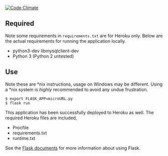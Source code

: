 [![Code Climate](https://codeclimate.com/github/francium/microURL/badges/gpa.svg)](https://codeclimate.com/github/francium/microURL)

Required
--------
Note some requirements in `requirements.txt` are for Heroku only. Below are the
actual requirements for running the application locally.

- python3-dev libmysqlclient-dev
- Python 3 (Python 2 untested)

Use
---
Note these are \*nix instructions, usage on Windows may be different. Using a
\*nix system is *highly* recommended to avoid any undue frustration.

    $ export FLASK_APP=microURL.py
    $ flask run

This application has been successfully deployed to Heroku as well. The required
Heroku files are included,

- Procfile
- requirements.txt
- runtime.txt


See the [Flask documents](http://flask.pocoo.org/docs/0.12/) for more
information about using Flask.
